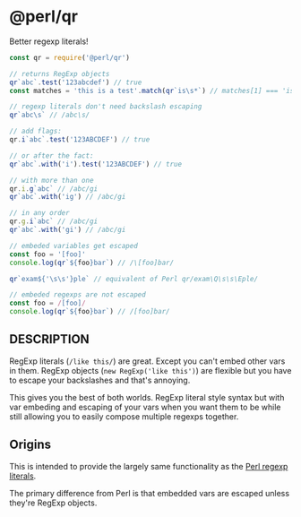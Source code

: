 # @perl/qr

Better regexp literals!

```js
const qr = require('@perl/qr')

// returns RegExp objects
qr`abc`.test('123abcdef') // true
const matches = 'this is a test'.match(qr`is\s*`) // matches[1] === 'is '

// regexp literals don't need backslash escaping
qr`abc\s` // /abc\s/

// add flags:
qr.i`abc`.test('123ABCDEF') // true

// or after the fact:
qr`abc`.with('i').test('123ABCDEF') // true

// with more than one
qr.i.g`abc` // /abc/gi
qr`abc`.with('ig') // /abc/gi

// in any order
qr.g.i`abc` // /abc/gi
qr`abc`.with('gi') // /abc/gi

// embeded variables get escaped
const foo = '[foo]'
console.log(qr`${foo}bar`) // /\[foo]bar/

qr`exam${'\s\s'}ple` // equivalent of Perl qr/exam\Q\s\s\Eple/

// embeded regexps are not escaped
const foo = /[foo]/
console.log(qr`${foo}bar`) // /[foo]bar/

```

## DESCRIPTION

RegExp literals (`/like this/`) are great.  Except you can't embed other
vars in them.  RegExp objects (`new RegExp('like this')`) are flexible but
you have to escape your backslashes and that's annoying.

This gives you the best of both worlds.  RegExp literal style syntax but
with var embeding and escaping of your vars when you want them to be while
still allowing you to easily compose multiple regexps together.

## Origins

This is intended to provide the largely same functionality as the
[Perl regexp literals](https://perldoc.perl.org/perlop.html#Regexp-Quote-Like-Operators).

The primary difference from Perl is that embedded vars are escaped unless they're
RegExp objects.
